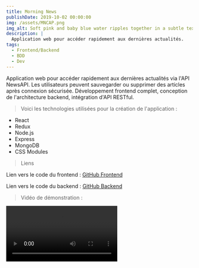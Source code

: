 ```yaml
---
title: Morning News
publishDate: 2019-10-02 00:00:00
img: /assets/MNCAP.png
img_alt: Soft pink and baby blue water ripples together in a subtle texture.
description: |
  Application web pour accéder rapidement aux dernières actualités.
tags:
  - Frontend/Backend
  - BDD
  - Dev
---
```


Application web pour accéder rapidement aux dernières actualités via l'API NewsAPI. Les utilisateurs peuvent sauvegarder ou supprimer des articles après connexion sécurisée. Développement frontend complet, conception de l'architecture backend, intégration d'API RESTful.

 > Voici les technologies utilisées pour la création de l'application : 

- React
- Redux
- Node.js
- Express
- MongoDB
- CSS Modules

 > Liens

Lien vers le code du frontend : [GitHub Frontend](https://github.com/ClementBoulanger/fullstack-js-full-time-setup/tree/main/week6/morningnews-part5/frontend)

Lien vers le code du backend : [GitHub Backend](https://github.com/ClementBoulanger/fullstack-js-full-time-setup/tree/main/week6/morningnews-part5/backend)

 > Vidéo de démonstration :

<video controls style="max-width: 100%; height: auto;">
  <source src="/assets/cap vidéo morning news.mp4" type="video/mp4">
  Your browser does not support the video tag.
</video>